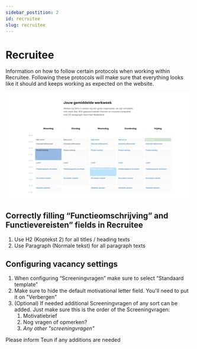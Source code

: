 ```yaml
---
sidebar_postition: 2
id: recruitee
slug: recruitee
---
```


# Recruitee

Information on how to follow certain protocols when working within Recruitee. Following these protocols will make sure that everything looks like it should and keeps working as expected on the website.

![IMAGE ALT TEXT HERE](../static/img/calendar-documentation-image.png)


## Correctly filling “Functieomschrijving” and Functievereisten” fields in Recruitee

1. Use H2 (Koptekst 2) for all titles / heading texts
2. Use Paragraph (Normale tekst) for all paragraph texts

## Configuring vacancy settings

1. When configuring “Screeningvragen” make sure to select “Standaard template”
2. Make sure to hide the default motivational letter field. You'll need to put it on "Verbergen"
3. (Optional) If needed additional Screeningvragen of any sort can be added. Just make sure this is the order of the Screeningvragen:
    1. Motivatiebrief
    2. Nog vragen of opmerken?
    3. *Any other "screeningvragen"*

Please inform Teun if any additions are needed
